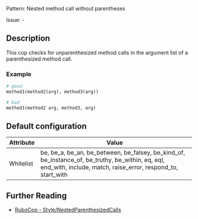 Pattern: Nested method call without parentheses

Issue: -

## Description

This cop checks for unparenthesized method calls in the argument list of a parenthesized method call.

### Example

```ruby
# good
method1(method2(arg), method3(arg))

# bad
method1(method2 arg, method3, arg)
```

## Default configuration

Attribute | Value
--- | ---
Whitelist | be, be_a, be_an, be_between, be_falsey, be_kind_of, be_instance_of, be_truthy, be_within, eq, eql, end_with, include, match, raise_error, respond_to, start_with

## Further Reading

* [RuboCop - Style/NestedParenthesizedCalls](https://rubocop.readthedocs.io/en/latest/cops_style/#stylenestedparenthesizedcalls)
